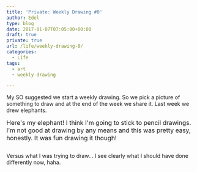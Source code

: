 ```yaml
---
title: 'Private: Weekly Drawing #0'
author: Edel
type: blog
date: 2017-01-07T07:05:00+00:00
draft: true
private: true
url: /life/weekly-drawing-0/
categories:
  - Life
tags:
  - art
  - weekly drawing

---
```

My SO suggested we start a weekly drawing. So we pick a picture of something to draw and at the end of the week we share it. Last week we drew elephants.

<span style="font-size: 16px;">Here's my elephant! I think I'm going to stick to pencil drawings. I'm not good at drawing by any means and this was pretty easy, honestly. It was fun drawing it though!</span>

[<img src="https://i2.wp.com/edelgrace.me/blog/wp-content/uploads/2017/01/wp-image-297330053jpg.jpg?resize=663%2C1179" alt="" class="wp-image-56 alignnone size-full"  data-recalc-dims="1" />][1]

Versus what I was trying to draw&#8230; I see clearly what I should have done differently now, haha.

[<img data-attachment-id="59" data-permalink="http://edelgrace.me/blog/life/weekly-drawing-0/attachment/wp-1483424036395-png/" data-orig-file="https://i2.wp.com/edelgrace.me/blog/wp-content/uploads/2017/01/wp-1483424036395.png?fit=980%2C555" data-orig-size="980,555" data-comments-opened="1" data-image-meta="{&quot;aperture&quot;:&quot;0&quot;,&quot;credit&quot;:&quot;&quot;,&quot;camera&quot;:&quot;&quot;,&quot;caption&quot;:&quot;&quot;,&quot;created_timestamp&quot;:&quot;0&quot;,&quot;copyright&quot;:&quot;&quot;,&quot;focal_length&quot;:&quot;0&quot;,&quot;iso&quot;:&quot;0&quot;,&quot;shutter_speed&quot;:&quot;0&quot;,&quot;title&quot;:&quot;&quot;,&quot;orientation&quot;:&quot;0&quot;}" data-image-title="wp-1483424036395.png" data-image-description="" data-medium-file="https://i2.wp.com/edelgrace.me/blog/wp-content/uploads/2017/01/wp-1483424036395.png?fit=300%2C170" data-large-file="https://i2.wp.com/edelgrace.me/blog/wp-content/uploads/2017/01/wp-1483424036395.png?fit=663%2C375" src="https://i2.wp.com/edelgrace.me/blog/wp-content/uploads/2017/01/wp-1483424036395.png?resize=663%2C375" alt="" class="wp-image-59 alignnone size-full" srcset="https://i2.wp.com/edelgrace.me/blog/wp-content/uploads/2017/01/wp-1483424036395.png?w=980 980w, https://i2.wp.com/edelgrace.me/blog/wp-content/uploads/2017/01/wp-1483424036395.png?resize=300%2C170 300w, https://i2.wp.com/edelgrace.me/blog/wp-content/uploads/2017/01/wp-1483424036395.png?resize=768%2C435 768w" sizes="(max-width: 663px) 100vw, 663px" data-recalc-dims="1" />][2]

 [1]: https://i2.wp.com/edelgrace.me/blog/wp-content/uploads/2017/01/wp-image-297330053jpg.jpg
 [2]: https://i2.wp.com/edelgrace.me/blog/wp-content/uploads/2017/01/wp-1483424036395.png